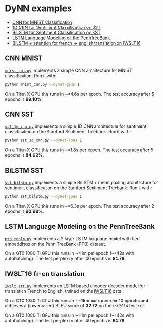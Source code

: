 # DyNN examples

- [CNN for MNIST Classification](cnn-mnist)
- [1D CNN for Sentiment Classification on SST](cnn-sst)
- [BiLSTM for Sentiment Classification on SST](bilstm-sst)
- [LSTM Language Modeling on the PennTreeBank](lstm-language-modeling-on-the-penntreebank)
- [BiLSTM + attention for french -> english translation on IWSLT16](iwslt16-fr-en-translation)

## CNN MNIST

[`mnist_cnn.py`](mnist_cnn.py) implements a simple CNN architecture for MNIST classification. Run it with:

```bash
python mnist_cnn.py --dynet-gpus 1
```

On a Titan X GPU this runs in ~=4.6s per epoch. The test accuracy after 5 epochs is **99.10%**.

## CNN SST

[`sst_1d_cnn.py`](sst_1d_cnn.py) implements a simple 1D CNN architecture for sentiment classification on the Stanford Sentiment Treebank. Run it with:

```bash
python sst_1d_cnn.py --dynet-gpus 1
```

On a Titan X GPU this runs in ~=1.8s per epoch. The test accuracy after 5 epochs is **84.62%**.

## BiLSTM SST

[`sst_bilstm.py`](sst_bilstm.py) implements a simple BiLSTM + mean pooling architecture for sentiment classification on the Stanford Sentiment Treebank. Run it with:

```bash
python sst_bilstm.py --dynet-gpus 1
```

On a Titan X GPU this runs in ~=6.3s per epoch. The test accuracy after 2 epochs is **90.99%**.

## LSTM Language Modeling on the PennTreeBank

[`ptb_rnnlm.py`](ptb_rnnlm.py) implements a 2 layer LSTM language model with tied embeddings on the Penn TreeBank (PTB) dataset.

On a GTX 1080 Ti GPU this runs in ~=1m per epoch (\~=42s with autobatching). The test perplexity after 40 epochs is **84.78**.

## IWSLT16 fr-en translation

[`iwslt_att.py`](iwslt_att.py) implements an LSTM based encoder decoder model for translation French to English, trained on the [IWSLT16](https://sites.google.com/site/iwsltevaluation2016/mt-track) data.

On a GTX 1080 Ti GPU this runs in ~=15m per epoch for 10 epochs and achieves a (lowercased) BLEU score of **32.72** on the `tst2014` test set.

On a GTX 1080 Ti GPU this runs in ~=1m per epoch (\~=42s with autobatching). The test perplexity after 40 epochs is **84.78**

